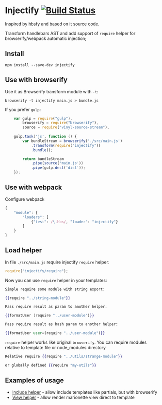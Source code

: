 Injectify [![Build Status](https://travis-ci.org/ftdebugger/injectify.svg?branch=master)](https://travis-ci.org/ftdebugger/injectify)
=========

Inspired by [hbsfy](https://github.com/epeli/node-hbsfy) and based on it source code.

Transform handlebars AST and add support of `require` helper for browserify/webpack automatic injection;


Install
-------

```
npm install --save-dev injectify
```


Use with browserify
-------------------

Use it as Browserify transform module with `-t`:

```
browserify -t injectify main.js > bundle.js
```

If you prefer `gulp`:

```js
    var gulp = require("gulp"),
        browserify = require("browserify"),
        source = require("vinyl-source-stream"),
        
    gulp.task('js', function () {
        var bundleStream = browserify('./src/main.js')
            .transform(require("injectify"))
            .bundle();

        return bundleStream
            .pipe(source('main.js'))
            .pipe(gulp.dest('dist'));
    });
```

Use with webpack
----------------

Configure webpack

```js
{
    "module": {
        "loaders": [
            {"test": /\.hbs/, "loader": "injectify"}
        ]
    }
}
```

Load helper
-----------

In file `./src/main.js` require injectify `require` helper:

```js
require("injectify/require");
```

Now you can use `require` helper in your templates:

```handlebars
Simple require some module with string export: 

{{require "../string-module"}}

Pass require result as param to another helper: 

{{formatUser (require "../user-module")}}

Pass require result as hash param to another helper: 

{{formatUser user=(require "../user-module")}}
```

`require` helper works like original `browserify`. You can require modules relative to template file or
node_modules directory


```handlebars
Relative require {{require "../utils/strange-module"}} 

or globally defined {{require "my-utils"}}
```

Examples of usage
-----------------

 * [Include helper](https://github.com/ftdebugger/injectify-include) - allow include templates like partials, but with browserify
 * [View helper](https://github.com/ftdebugger/injectify-view) - allow render marionette view direct to template
